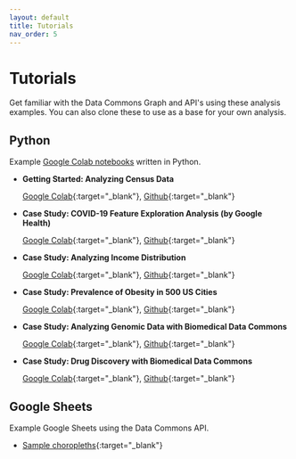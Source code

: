 ```yaml
---
layout: default
title: Tutorials
nav_order: 5
---
```


# Tutorials

Get familiar with the Data Commons Graph and API's using these analysis examples.
You can also clone these to use as a base for your own analysis.


## Python
Example [Google Colab
notebooks](https://colab.sandbox.google.com/notebooks/intro.ipynb) written in
Python.

-   **Getting Started: Analyzing Census Data**

    [Google Colab](https://colab.research.google.com/drive/1wYohDirOgVxvmL0d-oJRWdD6AXfAX_w1){:target="_blank"}, [Github](https://github.com/datacommonsorg/api-python/blob/master/notebooks/analyzing_census_data.ipynb){:target="_blank"}

-   **Case Study: COVID-19 Feature Exploration Analysis (by Google Health)**

    [Google Colab](https://colab.research.google.com/drive/1LLteGjXifwSsD-YsGwBnI-i96G777Q7j){:target="_blank"}, [Github](https://github.com/datacommonsorg/api-python/blob/master/notebooks/COVID_19_Feature_Exploration_Analysis_with_Data_Commons.ipynb){:target="_blank"}

-   **Case Study: Analyzing Income Distribution**

    [Google Colab](https://colab.research.google.com/drive/1lyxb5gdD_YHKxNXLmD0poBU3G8bokWZ7){:target="_blank"}, [Github](https://github.com/datacommonsorg/api-python/blob/master/notebooks/analyzing_income_distribution.ipynb){:target="_blank"}

-   **Case Study: Prevalence of Obesity in 500 US Cities**

    [Google Colab](https://colab.research.google.com/drive/1_oZYWrrwO80DBaW0rIirTYHlfHCibXxY){:target="_blank"}, [Github](https://github.com/datacommonsorg/api-python/blob/master/notebooks/analyzing_obesity_prevalence.ipynb){:target="_blank"}

-   **Case Study: Analyzing Genomic Data with Biomedical Data Commons**

    [Google Colab](https://colab.research.google.com/drive/1Io7EDr4LjfPLl_l2JYY8__WbfitfNlOf){:target="_blank"}, [Github](https://github.com/datacommonsorg/api-python/blob/master/notebooks/analyzing_genomic_data.ipynb){:target="_blank"}
 
-   **Case Study: Drug Discovery with Biomedical Data Commons**

    [Google Colab](https://colab.research.google.com/drive/1dSKYiRMn3mbDsInorQzYM0yk7sqv6fIV){:target="_blank"}, [Github](https://github.com/datacommonsorg/api-python/blob/master/notebooks/Drug_Discovery_With_Data_Commons.ipynb){:target="_blank"}


## Google Sheets
Example Google Sheets using the Data Commons API.
- [Sample choropleths](https://docs.google.com/spreadsheets/d/1XH1iCTK07dN81VvjT63IaPpSzu1YD9Zyxr_i-71lhDY/edit?usp=sharing){:target="_blank"}
